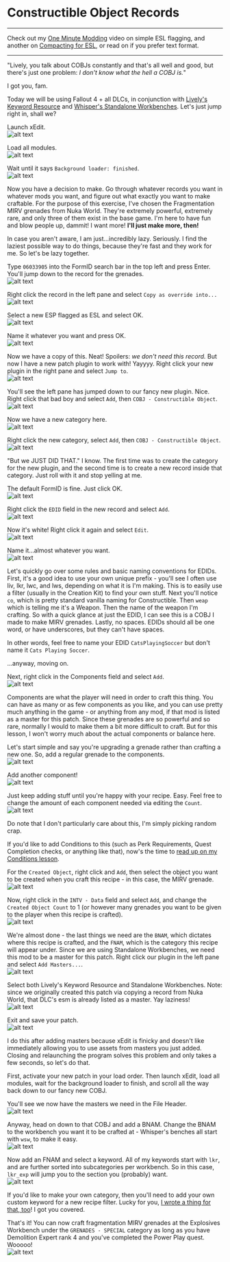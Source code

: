 # Constructible Object Records

---

Check out my [One Minute Modding](https://youtube.com/shorts/smZJH4wLwrU?feature=share) video on simple ESL flagging, and another on [Compacting for ESL](https://youtube.com/shorts/OctSl-glTzw?feature=share), or read on if you prefer text format.

---

"Lively, you talk about COBJs constantly and that's all well and good, but there's just one problem: *I don't know what the hell a COBJ is.*"

I got you, fam.

Today we will be using Fallout 4 + all DLCs, in conjunction with [Lively's Keyword Resource](https://www.nexusmods.com/fallout4/mods/51510) and [Whisper's Standalone Workbenches](https://www.nexusmods.com/fallout4/mods/41832). Let's just jump right in, shall we?

Launch xEdit.  
![alt text](https://github.com/LivelyDismay/Learn-To-Mod/blob/6cfadd95684d94ee42c561d4422ec856086d7031/images/cobj1.png)

Load all modules.  
![alt text](https://github.com/LivelyDismay/Learn-To-Mod/blob/6cfadd95684d94ee42c561d4422ec856086d7031/images/cobj2.png)

Wait until it says `Background loader: finished`.  
![alt text](https://github.com/LivelyDismay/Learn-To-Mod/blob/6cfadd95684d94ee42c561d4422ec856086d7031/images/cobj3.png)

Now you have a decision to make. Go through whatever records you want in whatever mods you want, and figure out what exactly you want to make craftable. For the purpose of this exercise, I've chosen the Fragmentation MIRV grenades from Nuka World. They're extremely powerful, extremely rare, and only three of them exist in the base game. I'm here to have fun and blow people up, dammit! I want more! **I'll just make more, then!**

In case you aren't aware, I am just...incredibly lazy. Seriously. I find the laziest possible way to do things, because they're fast and they work for me. So let's be lazy together.

Type `06033905` into the FormID search bar in the top left and press Enter. You'll jump down to the record for the grenades.  
![alt text](https://github.com/LivelyDismay/Learn-To-Mod/blob/6cfadd95684d94ee42c561d4422ec856086d7031/images/cobj4.png)

Right click the record in the left pane and select `Copy as override into...`  
![alt text](https://github.com/LivelyDismay/Learn-To-Mod/blob/6cfadd95684d94ee42c561d4422ec856086d7031/images/cobj5.png)

Select a new ESP flagged as ESL and select OK.  
![alt text](https://github.com/LivelyDismay/Learn-To-Mod/blob/6cfadd95684d94ee42c561d4422ec856086d7031/images/cobj6.png)

Name it whatever you want and press OK.  
![alt text](https://github.com/LivelyDismay/Learn-To-Mod/blob/6cfadd95684d94ee42c561d4422ec856086d7031/images/cobj7.png)

Now we have a copy of this. Neat! Spoilers: *we don't need this record.* But now I have a new patch plugin to work with! Yayyyy. Right click your new plugin in the right pane and select `Jump to`.  
![alt text](https://github.com/LivelyDismay/Learn-To-Mod/blob/6cfadd95684d94ee42c561d4422ec856086d7031/images/cobj8.png)

You'll see the left pane has jumped down to our fancy new plugin. Nice. Right click that bad boy and select `Add`, then `COBJ - Constructible Object`.  
![alt text](https://github.com/LivelyDismay/Learn-To-Mod/blob/6cfadd95684d94ee42c561d4422ec856086d7031/images/cobj9.png)

Now we have a new category here.  
![alt text](https://github.com/LivelyDismay/Learn-To-Mod/blob/6cfadd95684d94ee42c561d4422ec856086d7031/images/cobj10.png)

Right click the new category, select `Add`, then `COBJ - Constructible Object`.  
![alt text](https://github.com/LivelyDismay/Learn-To-Mod/blob/6cfadd95684d94ee42c561d4422ec856086d7031/images/cobj11.png)

"But we JUST DID THAT." I know. The first time was to create the category for the new plugin, and the second time is to create a new record inside that category. Just roll with it and stop yelling at me.

The default FormID is fine. Just click OK.  
![alt text](https://github.com/LivelyDismay/Learn-To-Mod/blob/6cfadd95684d94ee42c561d4422ec856086d7031/images/cobj12.png)

Right click the `EDID` field in the new record and select `Add`.  
![alt text](https://github.com/LivelyDismay/Learn-To-Mod/blob/6cfadd95684d94ee42c561d4422ec856086d7031/images/cobj13.png)

Now it's white! Right click it again and select `Edit`.  
![alt text](https://github.com/LivelyDismay/Learn-To-Mod/blob/6cfadd95684d94ee42c561d4422ec856086d7031/images/cobj14.png)

Name it...almost whatever you want.  
![alt text](https://github.com/LivelyDismay/Learn-To-Mod/blob/6cfadd95684d94ee42c561d4422ec856086d7031/images/cobj15.png)

Let's quickly go over some rules and basic naming conventions for EDIDs. First, it's a good idea to use your own unique prefix - you'll see I often use liv, lkr, lwc, and lws, depending on what it is I'm making. This is to easily use a filter (usually in the Creation Kit) to find your own stuff. Next you'll notice `co`, which is pretty standard vanilla naming for Constructible. Then `weap` which is telling me it's a Weapon. Then the name of the weapon I'm crafting. So with a quick glance at just the EDID, I can see this is a COBJ I made to make MIRV grenades. Lastly, no spaces. EDIDs should all be one word, or have underscores, but they can't have spaces.

In other words, feel free to name your EDID `CatsPlayingSoccer` but don't name it `Cats Playing Soccer`.

...anyway, moving on.

Next, right click in the Components field and select `Add`.  
![alt text](https://github.com/LivelyDismay/Learn-To-Mod/blob/6cfadd95684d94ee42c561d4422ec856086d7031/images/cobj16.png)

Components are what the player will need in order to craft this thing. You can have as many or as few components as you like, and you can use pretty much anything in the game - or anything from any mod, if that mod is listed as a master for this patch. Since these grenades are so powerful and so rare, normally I would to make them a bit more difficult to craft. But for this lesson, I won't worry much about the actual components or balance here.

Let's start simple and say you're upgrading a grenade rather than crafting a new one. So, add a regular grenade to the components.  
![alt text](https://github.com/LivelyDismay/Learn-To-Mod/blob/6cfadd95684d94ee42c561d4422ec856086d7031/images/cobj17.png)

Add another component!  
![alt text](https://github.com/LivelyDismay/Learn-To-Mod/blob/6cfadd95684d94ee42c561d4422ec856086d7031/images/cobj18.png)

Just keep adding stuff until you're happy with your recipe. Easy. Feel free to change the amount of each component needed via editing the `Count`.  
![alt text](https://github.com/LivelyDismay/Learn-To-Mod/blob/6cfadd95684d94ee42c561d4422ec856086d7031/images/cobj19.png)

Do note that I don't particularly care about this, I'm simply picking random crap.

If you'd like to add Conditions to this (such as Perk Requirements, Quest Completion checks, or anything like that), now's the time to [read up on my Conditions lesson](https://github.com/LivelyDismay/Learn-To-Mod/blob/2b099dfce3c096f82ddd85e973538d18c14cf304/lessons/Conditions.md).

For the `Created Object`, right click and `Add`, then select the object you want to be created when you craft this recipe - in this case, the MIRV grenade.  
![alt text](https://github.com/LivelyDismay/Learn-To-Mod/blob/6cfadd95684d94ee42c561d4422ec856086d7031/images/cobj20.png)

Now, right click in the `INTV - Data` field and select `Add`, and change the `Created Object Count` to 1 (or however many grenades you want to be given to the player when this recipe is crafted).  
![alt text](https://github.com/LivelyDismay/Learn-To-Mod/blob/6cfadd95684d94ee42c561d4422ec856086d7031/images/cobj21.png)

We're almost done - the last things we need are the `BNAM`, which dictates where this recipe is crafted, and the `FNAM`, which is the category this recipe will appear under. Since we are using Standalone Workbenches, we need this mod to be a master for this patch. Right click our plugin in the left pane and select `Add Masters...`.  
![alt text](https://github.com/LivelyDismay/Learn-To-Mod/blob/6cfadd95684d94ee42c561d4422ec856086d7031/images/cobj22.png)

Select both Lively's Keyword Resource and Standalone Workbenches. Note: since we originally created this patch via copying a record from Nuka World, that DLC's esm is already listed as a master. Yay laziness!  
![alt text](https://github.com/LivelyDismay/Learn-To-Mod/blob/6cfadd95684d94ee42c561d4422ec856086d7031/images/cobj23.png)

Exit and save your patch.  
![alt text](https://github.com/LivelyDismay/Learn-To-Mod/blob/6cfadd95684d94ee42c561d4422ec856086d7031/images/cobj24.png)

I do this after adding masters because xEdit is finicky and doesn't like immediately allowing you to use assets from masters you just added. Closing and relaunching the program solves this problem and only takes a few seconds, so let's do that.

First, activate your new patch in your load order. Then launch xEdit, load all modules, wait for the background loader to finish, and scroll all the way back down to our fancy new COBJ.

You'll see we now have the masters we need in the File Header.  
![alt text](https://github.com/LivelyDismay/Learn-To-Mod/blob/6cfadd95684d94ee42c561d4422ec856086d7031/images/cobj25.png)

Anyway, head on down to that COBJ and add a BNAM. Change the BNAM to the workbench you want it to be crafted at - Whisper's benches all start with `wsw`, to make it easy.  
![alt text](https://github.com/LivelyDismay/Learn-To-Mod/blob/6cfadd95684d94ee42c561d4422ec856086d7031/images/cobj26.png)

Now add an FNAM and select a keyword. All of my keywords start with `lkr`, and are further sorted into subcategories per workbench. So in this case, `lkr_exp` will jump you to the section you (probably) want.  
![alt text](https://github.com/LivelyDismay/Learn-To-Mod/blob/6cfadd95684d94ee42c561d4422ec856086d7031/images/cobj27.png)

If you'd like to make your own category, then you'll need to add your own custom keyword for a new recipe filter. Lucky for you, [I wrote a thing for that, too](https://github.com/LivelyDismay/Learn-To-Mod/blob/2b099dfce3c096f82ddd85e973538d18c14cf304/lessons/Keywords%20Intro.md)! I got you covered.

That's it! You can now craft fragmentation MIRV grenades at the Explosives Workbench under the `GRENADES - SPECIAL` category as long as you have Demolition Expert rank 4 and you've completed the Power Play quest. Wooooo!  
![alt text](https://github.com/LivelyDismay/Learn-To-Mod/blob/6cfadd95684d94ee42c561d4422ec856086d7031/images/cobj28.png)
